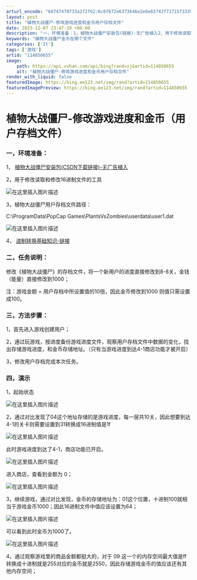 ```yaml
---
arturl_encode: "68747470733a2f2f62:6c6f672e6373646e2e6e65742f71715f33393232353633392f:61727469636c652f64657461696c732f313134383530363535"
layout: post
title: "植物大战僵尸-修改游戏进度和金币用户存档文件"
date: 2023-12-07 23:47:19 +08:00
description: "一，环境准备：1，植物大战僵尸安装包(链接)-无广告植入2，用于修改读取和修改16进制文件的工具3，"
keywords: "植物大战僵尸金币在哪个文件"
categories: ['It']
tags: ['游戏']
artid: "114850655"
image:
    path: https://api.vvhan.com/api/bing?rand=sj&artid=114850655
    alt: "植物大战僵尸-修改游戏进度和金币用户存档文件"
render_with_liquid: false
featuredImage: https://bing.ee123.net/img/rand?artid=114850655
featuredImagePreview: https://bing.ee123.net/img/rand?artid=114850655
---
```


# 植物大战僵尸-修改游戏进度和金币（用户存档文件）

### 一，环境准备：

1，
[植物大战僵尸安装包(CSDN下载链接)-无广告植入](https://download.csdn.net/download/qq_39225639/15816951?spm=1001.2014.3001.5501)
  
2，用于修改读取和修改16进制文件的工具
  
![在这里插入图片描述](https://i-blog.csdnimg.cn/blog_migrate/db3c4ce26f38e99f8aabf8b9c2a0cf11.png)
  
3，植物大战僵尸用户存档文件路径：
  
C:\ProgramData\PopCap Games\PlantsVsZombies\userdata\user1.dat
  
![在这里插入图片描述](https://i-blog.csdnimg.cn/blog_migrate/cf35b94b418f2649ee7127147cf31745.png)
  
4，
[进制转换基础知识-链接](https://blog.csdn.net/qq_39225639/article/details/114845528?spm=1001.2014.3001.5501)

### 二，任务说明：

修改《植物⼤战僵⼫》的存档⽂件，将⼀个新⽤户的进度直接修改到8-8关，⾦钱（能量）直接修改到1000；
  
注：游戏金额 = 用户存档中所设置值的10倍，因此金币修改到1000 则值只需设置成100。

### 三，方法步骤：

1，首先进入游戏创建用户；
  
2，通过玩游戏，按进度备份游戏进度文件，观察用户存档文件中数据的变化，找出存储游戏进度，和金币存储地址。（只有当游戏进度到达4-1商店功能才被开启）
  
3，修改用户存档完成本次任务。

### 四，演示

1，起始状态
  
![在这里插入图片描述](https://i-blog.csdnimg.cn/blog_migrate/384b473af30628a9ef4c1e0a2c874f6f.png)
  
2，通过对比发现了04这个地址存储的是游戏进度，每一层共10关，因此想要到达4-1的关卡则需要设置到31转换成16进制值是1f
  
![在这里插入图片描述](https://i-blog.csdnimg.cn/blog_migrate/6c79b76fb76665fc72461de3361a59bb.png)
  
此时游戏进度到达了4-1，商店功能已开启。
  
![在这里插入图片描述](https://i-blog.csdnimg.cn/blog_migrate/b0dac5fa15c3c199399a8248345cbf41.png)
  
进入商店，查看到金额为 0；
  
![在这里插入图片描述](https://i-blog.csdnimg.cn/blog_migrate/5e106377f0026fd69d3ab78a6a50d97e.png)
  
3，继续游戏，通过对比发现，金币的存储地址为：01这个位置，十进制100就相当于游戏金币1000；因此16进制文件中值应该设置为64；
  
![在这里插入图片描述](https://i-blog.csdnimg.cn/blog_migrate/c7c9ab7a69e56ffc07c9fab336dc2b89.png)
  
可以看到此时金币为1000了。
  
![在这里插入图片描述](https://i-blog.csdnimg.cn/blog_migrate/7779d6a6b21f4da3d8b2ea86ab661d5f.png)
  
4，通过观察游戏里的商品金额都挺大的，对于 09 这一个的内存空间最大值是ff 转换成十进制就是255对应的金币就是2550，因此存储游戏金币的值应该还有其他内存空间；